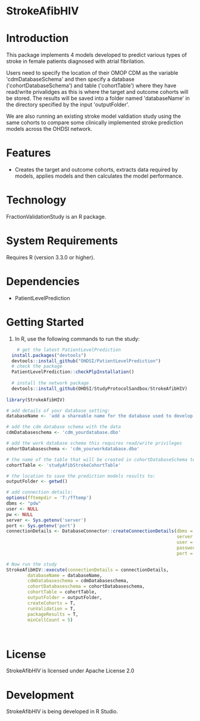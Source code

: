 StrokeAfibHIV
======================

  Introduction
============
  This package implements 4 models developed to predict various types of stroke in female patients diagnosed with atrial fibrilation.
  
  Users need to specify the location of their OMOP CDM as the variable 'cdmDatabaseSchema' and then specify a database ('cohortDatabaseSchema') and table ('cohortTable') where they have read/write privalidges as this is where the target and outcome cohorts will be stored.  The results will be saved into a folder named 'databaseName' in the directory specified by the input 'outputFolder'. 
  
  We are also running an existing stroke model valdiation study using the same cohorts to compare some clinically implemented stroke prediction  models across the OHDSI network.


Features
========
  - Creates the target and outcome cohorts, extracts data required by models, applies models and then calculates the model performance. 

Technology
==========
  FractionValidationStudy is an R package.

System Requirements
===================
  Requires R (version 3.3.0 or higher).

Dependencies
============
  * PatientLevelPrediction

Getting Started
===============
  1. In R, use the following commands to run the study:

```r
    # get the latest PatientLevelPrediction
  install.packages("devtools")
  devtools::install_github("OHDSI/PatientLevelPrediction")
  # check the package
  PatientLevelPrediction::checkPlpInstallation()
  
  # install the network package
  devtools::install_github(OHDSI/StudyProtocolSandbox/StrokeAfibHIV)
  
library(StrokeAfibHIV)

# add details of your database setting:
databaseName <- 'add a shareable name for the database used to develop the models'

# add the cdm database schema with the data
cdmDatabaseschema <- 'cdm_yourdatabase.dbo'

# add the work database schema this requires read/write privileges 
cohortDatabaseschema <- 'cdm_yourworkdatabase.dbo'

# the name of the table that will be created in cohortDatabaseSchema to hold the cohorts
cohortTable <- 'studyAfibStrokeCohortTable'

# the location to save the prediction models results to:
outputFolder <- getwd()

# add connection details:
options(fftempdir = 'T:/fftemp')
dbms <- "pdw"
user <- NULL
pw <- NULL
server <- Sys.getenv('server')
port <- Sys.getenv('port')
connectionDetails <- DatabaseConnector::createConnectionDetails(dbms = dbms,
                                                                server = server,
                                                                user = user,
                                                                password = pw,
                                                                port = port)

# Now run the study
StrokeAfibHIV::execute(connectionDetails = connectionDetails,
        databaseName = databaseName,
        cdmDatabaseschema = cdmDatabaseschema,
        cohortDatabaseschema = cohortDatabaseschema,
        cohortTable = cohortTable,
        outputFolder = outputFolder,
        createCohorts = T,
        runValidation = T,
        packageResults = T,
        minCellCount = 5)




```

License
=======
  StrokeAfibHIV is licensed under Apache License 2.0

Development
===========
  StrokeAfibHIV is being developed in R Studio.

